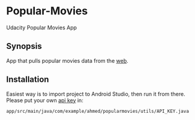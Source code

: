 # Popular-Movies
Udacity Popular Movies App

## Synopsis


App that pulls popular movies data from the [web](http://themoviedb.org). 

## Installation

Easiest way is to import project to Android Studio, then run it from there. Please  put your own [api key](https://www.themoviedb.org/) in:


`app/src/main/java/com/example/ahmed/popularmovies/utils/API_KEY.java`

